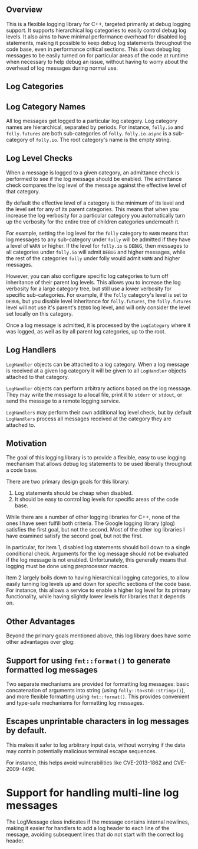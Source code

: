 Overview
--------

This is a flexible logging library for C++, targeted primarily at debug logging
support.  It supports hierarchical log categories to easily control debug log
levels.  It also aims to have minimal performance overhead for disabled log
statements, making it possible to keep debug log statements throughout the code
base, even in performance critical sections.  This allows debug log messages to
be easily turned on for particular areas of the code at runtime when necessary
to help debug an issue, without having to worry about the overhead of log
messages during normal use.

Log Categories
--------------

## Log Category Names

All log messages get logged to a particular log category.  Log category names
are hierarchical, separated by periods.  For instance, `folly.io` and
`folly.futures` are both sub-categories of `folly`.  `folly.io.async` is a
sub-category of `folly.io`.  The root category's name is the empty string.

## Log Level Checks

When a message is logged to a given category, an admittance check is performed
to see if the log message should be enabled.  The admittance check compares the
log level of the message against the effective level of that category.

By default the effective level of a category is the minimum of its level and
the level set for any of its parent categories.  This means that when you
increase the log verbosity for a particular category you automatically turn up
the verbosity for the entire tree of children categories underneath it.

For example, setting the log level for the `folly` category to `WARN` means
that log messages to any sub-category under `folly` will be admitted if they
have a level of `WARN` or higher.  If the level for `folly.io` is `DEBUG`, then
messages to all categories under `folly.io` will admit `DEBUG` and higher
messages, while the rest of the categories `folly` under folly would admit
`WARN` and higher messages.

However, you can also configure specific log categories to turn off inheritance
of their parent log levels.  This allows you to increase the log verbosity for
a large category tree, but still use a lower verbosity for specific
sub-categories.  For example, if the `folly` category's level is set to
`DEBUG`, but you disable level inheritance for `folly.futures`, the
`folly.futures` level will not use it's parent's `DEBUG` log level, and will
only consider the level set locally on this category.

Once a log message is admitted, it is processed by the `LogCategory` where it
was logged, as well as by all parent log categories, up to the root.

## Log Handlers

`LogHandler` objects can be attached to a log category.  When a log message is
received at a given log category it will be given to all `LogHandler` objects
attached to that category.

`LogHandler` objects can perform arbitrary actions based on the log message.
They may write the message to a local file, print it to `stderr` or `stdout`,
or send the message to a remote logging service.

`LogHandlers` may perform their own additional log level check, but by default
`LogHandlers` process all messages received at the category they are attached
to.

Motivation
----------

The goal of this logging library is to provide a flexible, easy to use logging
mechanism that allows debug log statements to be used liberally throughout a
code base.

There are two primary design goals for this library:

1. Log statements should be cheap when disabled.
2. It should be easy to control log levels for specific areas of the code base.

While there are a number of other logging libraries for C++, none of the ones I
have seen fulfill both criteria.  The Google logging library (glog) satisfies
the first goal, but not the second.  Most of the other log libraries I have
examined satisfy the second goal, but not the first.

In particular, for item 1, disabled log statements should boil down to a single
conditional check.  Arguments for the log message should not be evaluated if
the log message is not enabled.  Unfortunately, this generally means that
logging must be done using preprocessor macros.

Item 2 largely boils down to having hierarchical logging categories, to allow
easily turning log levels up and down for specific sections of the code base.
For instance, this allows a service to enable a higher log level for its
primary functionality, while having slightly lower levels for libraries that it
depends on.

Other Advantages
----------------

Beyond the primary goals mentioned above, this log library does have some other
advantages over glog:

## Support for using `fmt::format()` to generate formatted log messages

Two separate mechanisms are provided for formatting log messages: basic
concatenation of arguments into string (using `folly::to<std::string>()`),
and more flexible formatting using `fmt::format()`.  This provides convenient
and type-safe mechanisms for formatting log messages.

## Escapes unprintable characters in log messages by default.

This makes it safer to log arbitrary input data, without worrying if the data
may contain potentially malicious terminal escape sequences.

For instance, this helps avoid vulnerabilities like CVE-2013-1862 and
CVE-2009-4496.

# Support for handling multi-line log messages

The LogMessage class indicates if the message contains internal newlines,
making it easier for handlers to add a log header to each line of the message,
avoiding subsequent lines that do not start with the correct log header.
